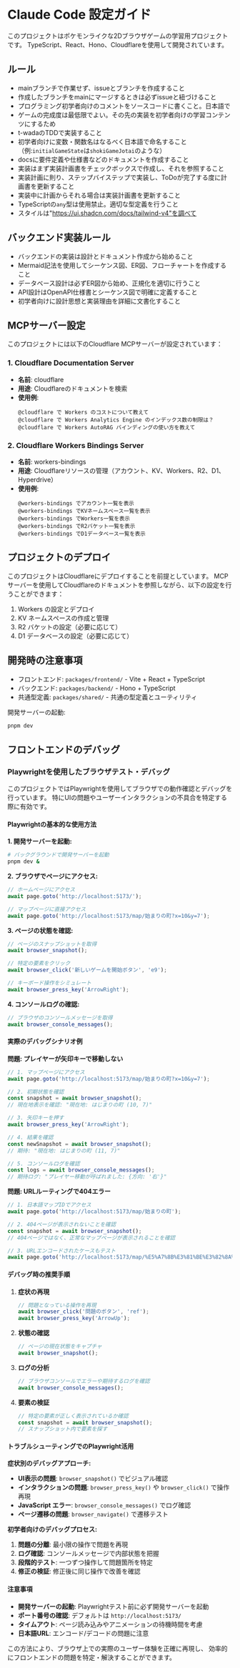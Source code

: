# Claude Code 設定ガイド

このプロジェクトはポケモンライクな2Dブラウザゲームの学習用プロジェクトです。
TypeScript、React、Hono、Cloudflareを使用して開発されています。

## ルール

- mainブランチで作業せず、issueとブランチを作成すること
- 作成したブランチをmainにマージするときは必ずissueと紐づけること
- プログラミング初学者向けのコメントをソースコードに書くこと。日本語で
- ゲームの完成度は最低限でよい。その先の実装を初学者向けの学習コンテンツにするため
- t-wadaのTDDで実装すること
- 初学者向けに変数・関数名はなるべく日本語で命名すること（例:`initialGameState`は`shokiGameJotai`のような）
- docsに要件定義や仕様書などのドキュメントを作成すること
- 実装はまず実装計画書をチェックボックスで作成し、それを参照すること
- 実装計画に則り、ステップバイステップで実装し、ToDoが完了する度に計画書を更新すること
- 実装中に計画からそれる場合は実装計画書を更新すること
- TypeScriptの`any`型は使用禁止。適切な型定義を行うこと
- スタイルは"https://ui.shadcn.com/docs/tailwind-v4"を調べて

## バックエンド実装ルール

- バックエンドの実装は設計とドキュメント作成から始めること
- Mermaid記法を使用してシーケンス図、ER図、フローチャートを作成すること
- データベース設計は必ずER図から始め、正規化を適切に行うこと
- API設計はOpenAPI仕様書とシーケンス図で明確に定義すること
- 初学者向けに設計思想と実装理由を詳細に文書化すること

## MCPサーバー設定

このプロジェクトには以下のCloudflare MCPサーバーが設定されています：

### 1. Cloudflare Documentation Server

- **名前**: cloudflare
- **用途**: Cloudflareのドキュメントを検索
- **使用例**:
  ```
  @cloudflare で Workers のコストについて教えて
  @cloudflare で Workers Analytics Engine のインデックス数の制限は？
  @cloudflare で Workers AutoRAG バインディングの使い方を教えて
  ```

### 2. Cloudflare Workers Bindings Server

- **名前**: workers-bindings
- **用途**: Cloudflareリソースの管理（アカウント、KV、Workers、R2、D1、Hyperdrive）
- **使用例**:
  ```
  @workers-bindings でアカウント一覧を表示
  @workers-bindings でKVネームスペース一覧を表示
  @workers-bindings でWorkers一覧を表示
  @workers-bindings でR2バケット一覧を表示
  @workers-bindings でD1データベース一覧を表示
  ```

## プロジェクトのデプロイ

このプロジェクトはCloudflareにデプロイすることを前提としています。
MCPサーバーを使用してCloudflareのドキュメントを参照しながら、以下の設定を行うことができます：

1. Workers の設定とデプロイ
2. KV ネームスペースの作成と管理
3. R2 バケットの設定（必要に応じて）
4. D1 データベースの設定（必要に応じて）

## 開発時の注意事項

- フロントエンド: `packages/frontend/` - Vite + React + TypeScript
- バックエンド: `packages/backend/` - Hono + TypeScript
- 共通型定義: `packages/shared/` - 共通の型定義とユーティリティ

開発サーバーの起動:

```bash
pnpm dev
```

## フロントエンドのデバッグ

### Playwrightを使用したブラウザテスト・デバッグ

このプロジェクトではPlaywrightを使用してブラウザでの動作確認とデバッグを行っています。
特にUIの問題やユーザーインタラクションの不具合を特定する際に有効です。

#### Playwrightの基本的な使用方法

**1. 開発サーバーを起動:**

```bash
# バックグラウンドで開発サーバーを起動
pnpm dev &
```

**2. ブラウザでページにアクセス:**

```javascript
// ホームページにアクセス
await page.goto('http://localhost:5173/');

// マップページに直接アクセス
await page.goto('http://localhost:5173/map/始まりの町?x=10&y=7');
```

**3. ページの状態を確認:**

```javascript
// ページのスナップショットを取得
await browser_snapshot();

// 特定の要素をクリック
await browser_click('新しいゲームを開始ボタン', 'e9');

// キーボード操作をシミュレート
await browser_press_key('ArrowRight');
```

**4. コンソールログの確認:**

```javascript
// ブラウザのコンソールメッセージを取得
await browser_console_messages();
```

#### 実際のデバッグシナリオ例

**問題: プレイヤーが矢印キーで移動しない**

```javascript
// 1. マップページにアクセス
await page.goto('http://localhost:5173/map/始まりの町?x=10&y=7');

// 2. 初期状態を確認
const snapshot = await browser_snapshot();
// 現在地表示を確認: "現在地: はじまりの町 (10, 7)"

// 3. 矢印キーを押す
await browser_press_key('ArrowRight');

// 4. 結果を確認
const newSnapshot = await browser_snapshot();
// 期待: "現在地: はじまりの町 (11, 7)"

// 5. コンソールログを確認
const logs = await browser_console_messages();
// 期待ログ: "プレイヤー移動が呼ばれました: {方向: '右'}"
```

**問題: URLルーティングで404エラー**

```javascript
// 1. 日本語マップIDでアクセス
await page.goto('http://localhost:5173/map/始まりの町');

// 2. 404ページが表示されないことを確認
const snapshot = await browser_snapshot();
// 404ページではなく、正常なマップページが表示されることを確認

// 3. URLエンコードされたケースもテスト
await page.goto('http://localhost:5173/map/%E5%A7%8B%E3%81%BE%E3%82%8A%E3%81%AE%E7%94%BA');
```

#### デバッグ時の推奨手順

1. **症状の再現**

   ```javascript
   // 問題となっている操作を再現
   await browser_click('問題のボタン', 'ref');
   await browser_press_key('ArrowUp');
   ```

2. **状態の確認**

   ```javascript
   // ページの現在状態をキャプチャ
   await browser_snapshot();
   ```

3. **ログの分析**

   ```javascript
   // ブラウザコンソールでエラーや期待するログを確認
   await browser_console_messages();
   ```

4. **要素の検証**
   ```javascript
   // 特定の要素が正しく表示されているか確認
   const snapshot = await browser_snapshot();
   // スナップショット内で要素を探す
   ```

#### トラブルシューティングでのPlaywright活用

**症状別のデバッグアプローチ:**

- **UI表示の問題**: `browser_snapshot()` でビジュアル確認
- **インタラクションの問題**: `browser_press_key()` や `browser_click()` で操作再現
- **JavaScript エラー**: `browser_console_messages()` でログ確認
- **ページ遷移の問題**: `browser_navigate()` で遷移テスト

**初学者向けのデバッグプロセス:**

1. **問題の分離**: 最小限の操作で問題を再現
2. **ログ確認**: コンソールメッセージで内部状態を把握
3. **段階的テスト**: 一つずつ操作して問題箇所を特定
4. **修正の検証**: 修正後に同じ操作で改善を確認

#### 注意事項

- **開発サーバーの起動**: Playwrightテスト前に必ず開発サーバーを起動
- **ポート番号の確認**: デフォルトは `http://localhost:5173/`
- **タイムアウト**: ページ読み込みやアニメーションの待機時間を考慮
- **日本語URL**: エンコード/デコードの問題に注意

この方法により、ブラウザ上での実際のユーザー体験を正確に再現し、
効率的にフロントエンドの問題を特定・解決することができます。
